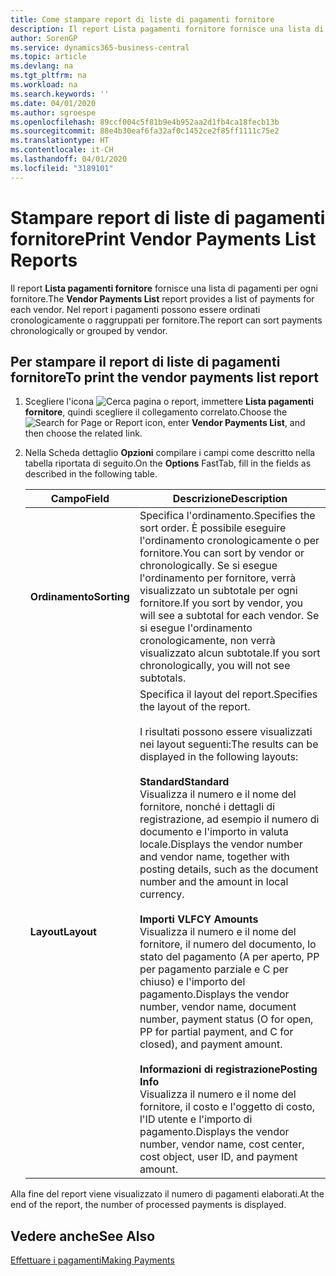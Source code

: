 ```yaml
---
title: Come stampare report di liste di pagamenti fornitore
description: Il report Lista pagamenti fornitore fornisce una lista di pagamenti per ogni fornitore. Nel report i pagamenti possono essere ordinati cronologicamente o raggruppati per fornitore.
author: SorenGP
ms.service: dynamics365-business-central
ms.topic: article
ms.devlang: na
ms.tgt_pltfrm: na
ms.workload: na
ms.search.keywords: ''
ms.date: 04/01/2020
ms.author: sgroespe
ms.openlocfilehash: 89ccf004c5f81b9e4b952aa2d1fb4ca18fecb13b
ms.sourcegitcommit: 88e4b30eaf6fa32af0c1452ce2f85ff1111c75e2
ms.translationtype: HT
ms.contentlocale: it-CH
ms.lasthandoff: 04/01/2020
ms.locfileid: "3189101"
---
```

# <a name="print-vendor-payments-list-reports"></a><span data-ttu-id="c8f40-104">Stampare report di liste di pagamenti fornitore</span><span class="sxs-lookup"><span data-stu-id="c8f40-104">Print Vendor Payments List Reports</span></span>
<span data-ttu-id="c8f40-105">Il report **Lista pagamenti fornitore** fornisce una lista di pagamenti per ogni fornitore.</span><span class="sxs-lookup"><span data-stu-id="c8f40-105">The **Vendor Payments List** report provides a list of payments for each vendor.</span></span> <span data-ttu-id="c8f40-106">Nel report i pagamenti possono essere ordinati cronologicamente o raggruppati per fornitore.</span><span class="sxs-lookup"><span data-stu-id="c8f40-106">The report can sort payments chronologically or grouped by vendor.</span></span>  

## <a name="to-print-the-vendor-payments-list-report"></a><span data-ttu-id="c8f40-107">Per stampare il report di liste di pagamenti fornitore</span><span class="sxs-lookup"><span data-stu-id="c8f40-107">To print the vendor payments list report</span></span>  

1.  <span data-ttu-id="c8f40-108">Scegliere l'icona ![Cerca pagina o report](../../media/ui-search/search_small.png "Icona della funzionalità Cerca pagina o report"), immettere **Lista pagamenti fornitore**, quindi scegliere il collegamento correlato.</span><span class="sxs-lookup"><span data-stu-id="c8f40-108">Choose the ![Search for Page or Report](../../media/ui-search/search_small.png "Search for Page or Report icon") icon, enter **Vendor Payments List**, and then choose the related link.</span></span>  
2.  <span data-ttu-id="c8f40-109">Nella Scheda dettaglio **Opzioni** compilare i campi come descritto nella tabella riportata di seguito.</span><span class="sxs-lookup"><span data-stu-id="c8f40-109">On the **Options** FastTab, fill in the fields as described in the following table.</span></span>  

    |<span data-ttu-id="c8f40-110">Campo</span><span class="sxs-lookup"><span data-stu-id="c8f40-110">Field</span></span>|<span data-ttu-id="c8f40-111">Descrizione</span><span class="sxs-lookup"><span data-stu-id="c8f40-111">Description</span></span>|  
    |---------------------------------|---------------------------------------|  
    |<span data-ttu-id="c8f40-112">**Ordinamento**</span><span class="sxs-lookup"><span data-stu-id="c8f40-112">**Sorting**</span></span>|<span data-ttu-id="c8f40-113">Specifica l'ordinamento.</span><span class="sxs-lookup"><span data-stu-id="c8f40-113">Specifies the sort order.</span></span> <span data-ttu-id="c8f40-114">È possibile eseguire l'ordinamento cronologicamente o per fornitore.</span><span class="sxs-lookup"><span data-stu-id="c8f40-114">You can sort by vendor or chronologically.</span></span> <span data-ttu-id="c8f40-115">Se si esegue l'ordinamento per fornitore, verrà visualizzato un subtotale per ogni fornitore.</span><span class="sxs-lookup"><span data-stu-id="c8f40-115">If you sort by vendor, you will see a subtotal for each vendor.</span></span> <span data-ttu-id="c8f40-116">Se si esegue l'ordinamento cronologicamente, non verrà visualizzato alcun subtotale.</span><span class="sxs-lookup"><span data-stu-id="c8f40-116">If you sort chronologically, you will not see subtotals.</span></span>|  
    |<span data-ttu-id="c8f40-117">**Layout**</span><span class="sxs-lookup"><span data-stu-id="c8f40-117">**Layout**</span></span>|<span data-ttu-id="c8f40-118">Specifica il layout del report.</span><span class="sxs-lookup"><span data-stu-id="c8f40-118">Specifies the layout of the report.</span></span><br /><br /> <span data-ttu-id="c8f40-119">I risultati possono essere visualizzati nei layout seguenti:</span><span class="sxs-lookup"><span data-stu-id="c8f40-119">The results can be displayed in the following layouts:</span></span><br /><br /> <span data-ttu-id="c8f40-120">**Standard**</span><span class="sxs-lookup"><span data-stu-id="c8f40-120">**Standard**</span></span><br /> <span data-ttu-id="c8f40-121">Visualizza il numero e il nome del fornitore, nonché i dettagli di registrazione, ad esempio il numero di documento e l'importo in valuta locale.</span><span class="sxs-lookup"><span data-stu-id="c8f40-121">Displays the vendor number and vendor name, together with posting details, such as the document number and the amount in local currency.</span></span><br /><br /> <span data-ttu-id="c8f40-122">**Importi VL**</span><span class="sxs-lookup"><span data-stu-id="c8f40-122">**FCY Amounts**</span></span><br /> <span data-ttu-id="c8f40-123">Visualizza il numero e il nome del fornitore, il numero del documento, lo stato del pagamento (A per aperto, PP per pagamento parziale e C per chiuso) e l'importo del pagamento.</span><span class="sxs-lookup"><span data-stu-id="c8f40-123">Displays the vendor number, vendor name, document number, payment status (O for open, PP for partial payment, and C for closed), and payment amount.</span></span><br /><br /> <span data-ttu-id="c8f40-124">**Informazioni di registrazione**</span><span class="sxs-lookup"><span data-stu-id="c8f40-124">**Posting Info**</span></span><br /> <span data-ttu-id="c8f40-125">Visualizza il numero e il nome del fornitore, il costo e l'oggetto di costo, l'ID utente e l'importo di pagamento.</span><span class="sxs-lookup"><span data-stu-id="c8f40-125">Displays the vendor number, vendor name, cost center, cost object, user ID, and payment amount.</span></span>|  

 <span data-ttu-id="c8f40-126">Alla fine del report viene visualizzato il numero di pagamenti elaborati.</span><span class="sxs-lookup"><span data-stu-id="c8f40-126">At the end of the report, the number of processed payments is displayed.</span></span>  

## <a name="see-also"></a><span data-ttu-id="c8f40-127">Vedere anche</span><span class="sxs-lookup"><span data-stu-id="c8f40-127">See Also</span></span>  
[<span data-ttu-id="c8f40-128">Effettuare i pagamenti</span><span class="sxs-lookup"><span data-stu-id="c8f40-128">Making Payments</span></span>](../../payables-make-payments.md)
